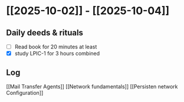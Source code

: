 # [[2025-10-02]] -  [[2025-10-04]]

## Daily deeds & rituals


- [ ] Read book for 20 minutes at least
- [x] study LPIC-1 for 3 hours combined

## Log
 [[Mail Transfer Agents]]
 [[Network fundamentals]]
 [[Persisten network Configuration]]
 
 
 